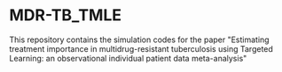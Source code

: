 # MDR-TB_TMLE
This repository contains the simulation codes for the paper "Estimating treatment importance in multidrug-resistant tuberculosis using Targeted Learning: an observational individual patient data meta-analysis"
